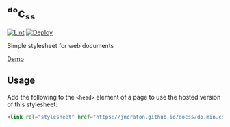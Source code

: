# ᵈᵒcₛₛ

[![Lint](https://github.com/jncraton/docss/actions/workflows/lint.yml/badge.svg)](https://github.com/jncraton/docss/actions/workflows/lint.yml)
[![Deploy](https://github.com/jncraton/docss/actions/workflows/deploy.yml/badge.svg)](https://github.com/jncraton/docss/actions/workflows/deploy.yml)

Simple stylesheet for web documents

[Demo](https://jncraton.github.io/docss)

## Usage

Add the following to the `<head>` element of a page to use the hosted version of this stylesheet:

```html
<link rel="stylesheet" href="https://jncraton.github.io/docss/do.min.css" />
```
